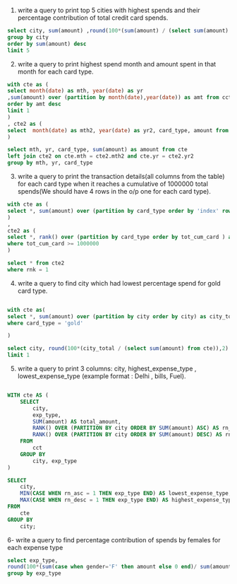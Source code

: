 1. write a query to print top 5 cities with highest spends and their percentage contribution of total credit card spends.

```sql
select city, sum(amount) ,round(100*(sum(amount) / (select sum(amount) from cct)),2) as per_contribution from cct 
group by city
order by sum(amount) desc
limit 5
```

2. write a query to print highest spend month and amount spent in that month for each card type.

```sql
with cte as (
select month(date) as mth, year(date) as yr
,sum(amount) over (partition by month(date),year(date)) as amt from cct
order by amt desc 
limit 1
) 
, cte2 as (
select  month(date) as mth2, year(date) as yr2, card_type, amount from cct
)

select mth, yr, card_type, sum(amount) as amount from cte 
left join cte2 on cte.mth = cte2.mth2 and cte.yr = cte2.yr2
group by mth, yr, card_type
```

3. write a query to print the transaction details(all columns from the table) for each card type when it reaches a cumulative of 1000000 total spends(We should have 4 rows in the o/p one for each card type).


```sql
with cte as (
select *, sum(amount) over (partition by card_type order by 'index' rows between unbounded preceding and current row ) as tot_cum_card from cct
)
,
cte2 as (
select *, rank() over (partition by card_type order by tot_cum_card ) as rnk from cte
where tot_cum_card >= 1000000
)

select * from cte2 
where rnk = 1
```


4. write a query to find city which had lowest percentage spend for gold card type.

```sql

with cte as(
select *, sum(amount) over (partition by city order by city) as city_total from cct
where card_type = 'gold'

)

select city, round(100*(city_total / (select sum(amount) from cte)),2) as percent from cte
limit 1
```

5. write a query to print 3 columns:  city, highest_expense_type , lowest_expense_type (example format : Delhi , bills, Fuel).

```sql

WITH cte AS (
    SELECT
        city,
        exp_type,
        SUM(amount) AS total_amount,
        RANK() OVER (PARTITION BY city ORDER BY SUM(amount) ASC) AS rn_asc,
        RANK() OVER (PARTITION BY city ORDER BY SUM(amount) DESC) AS rn_desc
    FROM
        cct
    GROUP BY
        city, exp_type
)

SELECT
    city,
    MIN(CASE WHEN rn_asc = 1 THEN exp_type END) AS lowest_expense_type,
    MAX(CASE WHEN rn_desc = 1 THEN exp_type END) AS highest_expense_type
FROM
    cte
GROUP BY
    city;
```


6- write a query to find percentage contribution of spends by females for each expense type

```sql
select exp_type,
round(100*(sum(case when gender='F' then amount else 0 end)/ sum(amount)),2) as percent_contribution from cct
group by exp_type
```